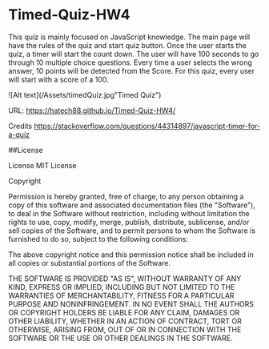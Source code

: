 # Timed-Quiz-HW4


This quiz is mainly focused on JavaScript knowledge. The main page will have the rules of the quiz and start quiz button. Once the user starts the quiz, a timer will start the count down. The user will have 100 seconds to go through 10 multiple choice questions. Every time a user selects the wrong answer, 10 points will be detected from the Score. For this quiz, every user will start with a score of a 100.


![Alt text](/Assets/timedQuiz.jpg"Timed Quiz")


URL:
https://hatech88.github.io/Timed-Quiz-HW4/


Credits
https://stackoverflow.com/questions/44314897/javascript-timer-for-a-quiz

##License

License MIT License

Copyright

Permission is hereby granted, free of charge, to any person obtaining a copy of this software and associated documentation files (the "Software"), to deal in the Software without restriction, including without limitation the rights to use, copy, modify, merge, publish, distribute, sublicense, and/or sell copies of the Software, and to permit persons to whom the Software is furnished to do so, subject to the following conditions:

The above copyright notice and this permission notice shall be included in all copies or substantial portions of the Software.

THE SOFTWARE IS PROVIDED "AS IS", WITHOUT WARRANTY OF ANY KIND, EXPRESS OR IMPLIED, INCLUDING BUT NOT LIMITED TO THE WARRANTIES OF MERCHANTABILITY, FITNESS FOR A PARTICULAR PURPOSE AND NONINFRINGEMENT. IN NO EVENT SHALL THE AUTHORS OR COPYRIGHT HOLDERS BE LIABLE FOR ANY CLAIM, DAMAGES OR OTHER LIABILITY, WHETHER IN AN ACTION OF CONTRACT, TORT OR OTHERWISE, ARISING FROM, OUT OF OR IN CONNECTION WITH THE SOFTWARE OR THE USE OR OTHER DEALINGS IN THE SOFTWARE.
